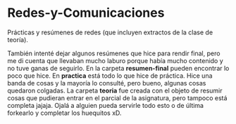 # Redes-y-Comunicaciones

Prácticas y resúmenes de redes (que incluyen extractos de la clase de teoría).

También intenté dejar algunos resúmenes que hice para rendir final, pero me di cuenta que llevaban mucho laburo porque había mucho contenido y no tuve ganas de seguirlo. En la carpeta **resumen-final** pueden encontrar lo poco que hice. En **practica** está todo lo que hice de práctica. Hice una banda de cosas y la mayoría lo consulté, pero bueno, algunas cosas quedaron colgadas. La carpeta **teoria** fue creada con el objeto de resumir cosas que pudieran entrar en el parcial de la asignatura, pero tampoco está completa jajaja. Ojalá a alguien pueda servirle todo esto o de última forkearlo y completar los huequitos xD.
